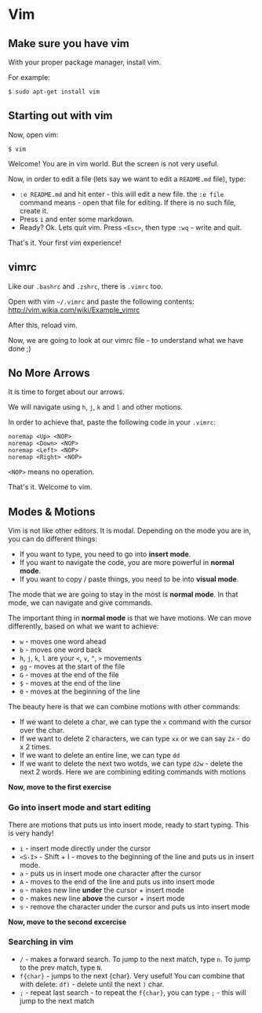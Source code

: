 # Vim

## Make sure you have vim

With your proper package manager, install vim.

For example:

```
$ sudo apt-get install vim
```

## Starting out with vim

Now, open vim:

```
$ vim
```

Welcome! You are in vim world. But the screen is not very useful.

Now, in order to edit a file (lets say we want to edit a `README.md` file), type:

* `:e README.md` and hit enter - this will edit a new file. the `:e file` command means - open that file for editing. If there is no such file, create it.
* Press `i` and enter some markdown.
* Ready? Ok. Lets quit vim. Press `<Esc>`, then type `:wq` - write and quit.

That's it. Your first vim experience!

## vimrc

Like our `.bashrc` and `.zshrc`, there is `.vimrc` too.

Open with vim `~/.vimrc` and paste the following contents: <http://vim.wikia.com/wiki/Example_vimrc>

After this, reload vim.

Now, we are going to look at our vimrc file - to understand what we have done ;)

## No More Arrows

It is time to forget about our arrows.

We will navigate using `h`, `j`, `k` and `l` and other motions.

In order to achieve that, paste the following code in your `.vimrc`:

```
noremap <Up> <NOP>
noremap <Down> <NOP>
noremap <Left> <NOP>
noremap <Right> <NOP>
```

`<NOP>` means no operation.

That's it. Welcome to vim.

## Modes & Motions

Vim is not like other editors. It is modal. Depending on the mode you are in, you can do different things:

* If you want to type, you need to go into **insert mode**.
* If you want to navigate the code, you are more powerful in **normal mode**.
* If you want to copy / paste things, you need to be into **visual mode**.

The mode that we are going to stay in the most is **normal mode**. In that mode, we can navigate and give commands.

The important thing in **normal mode** is that we have motions. We can move differently, based on what we want to achieve:

* `w` - moves one word ahead
* `b` - moves one word back
* `h`, `j`, `k`, `l` are your `<`, `v`, `^`, `>` movements
* `gg` - moves at the start of the file
* `G` - moves at the end of the file
* `$` - moves at the end of the line
* `0` - moves at the beginning of the line

The beauty here is that we can combine motions with other commands:

* If we want to delete a char, we can type the `x` command with the cursor over the char.
* If we want to delete 2 characters, we can type `xx` or we can say `2x` - do x 2 times.
* If we want to delete an entire line, we can type `dd`
* If we want to delete the next two wotds, we can type `d2w` - delete the next 2 words. Here we are combining editing commands with motions

**Now, move to the first exercise**

### Go into insert mode and start editing

There are motions that puts us into insert mode, ready to start typing. This is very handy!

* `i` - insert mode directly under the cursor
* `<S-I>` - Shift + I - moves to the beginning of the line and puts us in insert mode.
* `a` - puts us in insert mode one character after the cursor
* `A` - moves to the end of the line and puts us into insert mode
* `o` - makes new line **under** the cursor + insert mode
* `O` - makes new line **above** the cursor + insert mode
* `s` - remove the character under the cursor and puts us into insert mode

**Now, move to the second excercise**

### Searching in vim

* `/` - makes a forward search. To jump to the next match, type `n`. To jump to the prev match, type `N`.
* `f{char}` - jumps to the next {char}. Very useful! You can combine that with delete: `df)` - delete until the next `)` char.
* `;` - repeat last search - to repeat the `f{char}`, you can type `;` - this will jump to the next match
